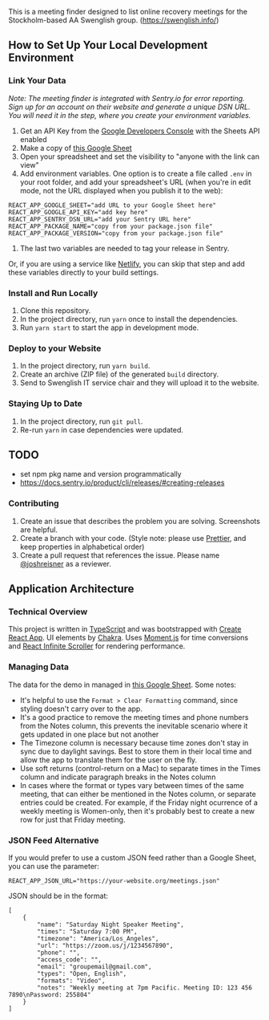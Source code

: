 This is a meeting finder designed to list online recovery meetings for the Stockholm-based AA Swenglish group. (https://swenglish.info/)

## How to Set Up Your Local Development Environment

### Link Your Data

_Note: The meeting finder is integrated with Sentry.io for error reporting. Sign up for an account on their website and generate a unique DSN URL. You will need it in the step, where you create your environment variables._

1. Get an API Key from the [Google Developers Console](https://console.cloud.google.com) with the Sheets API enabled
1. Make a copy of [this Google Sheet](https://docs.google.com/spreadsheets/d/1wER2LP3dT_6_LEQ8fSY1rv2bGzIZ2aaMBi_0Bt1aN3I/edit#gid=0)
1. Open your spreadsheet and set the visibility to "anyone with the link can view"
1. Add environment variables. One option is to create a file called `.env` in your root folder, and add your spreadsheet's URL (when you're in edit mode, not the URL displayed when you publish it to the web):

```
REACT_APP_GOOGLE_SHEET="add URL to your Google Sheet here"
REACT_APP_GOOGLE_API_KEY="add key here"
REACT_APP_SENTRY_DSN_URL="add your Sentry URL here"
REACT_APP_PACKAGE_NAME="copy from your package.json file"
REACT_APP_PACKAGE_VERSION="copy from your package.json file"
```
  1. The last two variables are needed to tag your release in Sentry.

Or, if you are using a service like [Netlify](https://www.netlify.com), you can skip that step and add these variables directly to your build settings.
### Install and Run Locally

1. Clone this repository.
1. In the project directory, run `yarn` once to install the dependencies.
1. Run `yarn start` to start the app in development mode.

### Deploy to your Website

1. In the project directory, run `yarn build`.
2. Create an archive (ZIP file) of the generated `build` directory.
3. Send to Swenglish IT service chair and they will upload it to the website.

### Staying Up to Date

1. In the project directory, run `git pull`.
1. Re-run `yarn` in case dependencies were updated.

## TODO
- set npm pkg name and version programmatically
- https://docs.sentry.io/product/cli/releases/#creating-releases
### Contributing

1. Create an issue that describes the problem you are solving. Screenshots are helpful.
1. Create a branch with your code. (Style note: please use [Prettier](https://prettier.io), and keep properties in alphabetical order)
1. Create a pull request that references the issue. Please name [@joshreisner](https://github.com/joshreisner) as a reviewer.

## Application Architecture

### Technical Overview

This project is written in [TypeScript](https://www.typescriptlang.org/) and was bootstrapped with [Create React App](https://github.com/facebook/create-react-app). UI elements by [Chakra](https://chakra-ui.com/). Uses [Moment.js](https://momentjs.com) for time conversions and [React Infinite Scroller](https://cassetterocks.github.io/react-infinite-scroller) for rendering performance.

### Managing Data

The data for the demo in managed in [this Google Sheet](https://docs.google.com/spreadsheets/d/1wER2LP3dT_6_LEQ8fSY1rv2bGzIZ2aaMBi_0Bt1aN3I/edit#gid=0). Some notes:

- It's helpful to use the `Format > Clear Formatting` command, since styling doesn't carry over to the app.
- It's a good practice to remove the meeting times and phone numbers from the Notes column, this prevents the inevitable scenario where it gets updated in one place but not another
- The Timezone column is necessary because time zones don't stay in sync due to daylight savings. Best to store them in their local time and allow the app to translate them for the user on the fly.
- Use soft returns (control-return on a Mac) to separate times in the Times column and indicate paragraph breaks in the Notes column
- In cases where the format or types vary between times of the same meeting, that can either be mentioned in the Notes column, or separate entries could be created. For example, if the Friday night ocurrence of a weekly meeting is Women-only, then it's probably best to create a new row for just that Friday meeting.

### JSON Feed Alternative

If you would prefer to use a custom JSON feed rather than a Google Sheet, you can use the parameter:

```
REACT_APP_JSON_URL="https://your-website.org/meetings.json"
```

JSON should be in the format:

```
[
    {
        "name": "Saturday Night Speaker Meeting",
        "times": "Saturday 7:00 PM",
        "timezone": "America/Los_Angeles",
        "url": "https://zoom.us/j/1234567890",
        "phone": "",
        "access_code": "",
        "email": "groupemail@gmail.com",
        "types": "Open, English",
        "formats": "Video",
        "notes": "Weekly meeting at 7pm Pacific. Meeting ID: 123 456 7890\nPassword: 255804"
    }
]
```
